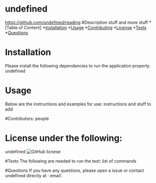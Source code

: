 
# undefined
https://github.com/undefined/reading
#Description
stuff and more stuff
*[Table of Content]
*[Installation](#installation)
*[Usage](#usage)
*[Contributing](#contributing)
*[License](#license)
*[Tests](#Tests)
*[Questions](#Questions)

# Installation
Please install the following dependencies to run the application properly: 
undefined

# Usage
Below are the instructions and examples for use: 
instructions and stuff to add

#Contributors:
people

# License under the following:
 undefined
![GitHub licnese](https://img.shields.io/badge/license-MIT-blue.svg)

#Tests
The following are needed to run the test: list of commands

#Questions
If you have any questions, please open a issue or contact undefined directly at : email'.
